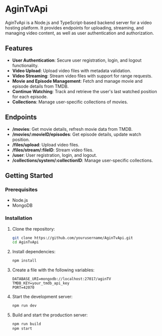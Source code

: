 # AginTvApi

AginTvApi is a Node.js and TypeScript-based backend server for a video hosting platform. It provides endpoints for uploading, streaming, and managing video content, as well as user authentication and authorization.

## Features

- **User Authentication**: Secure user registration, login, and logout functionality.
- **Video Upload**: Upload video files with metadata validation.
- **Video Streaming**: Stream video files with support for range requests.
- **Movie and Episode Management**: Fetch and manage movie and episode details from TMDB.
- **Continue Watching**: Track and retrieve the user's last watched position for each episode.
- **Collections**: Manage user-specific collections of movies.

## Endpoints

- **/movies**: Get movie details, refresh movie data from TMDB.
- **/movies/:movieID/episodes**: Get episode details, update watch position.
- **/files/upload**: Upload video files.
- **/files/stream/:fileID**: Stream video files.
- **/user**: User registration, login, and logout.
- **/collections/system/:collectionID**: Manage user-specific collections.

## Getting Started

### Prerequisites

- Node.js
- MongoDB

### Installation

1. Clone the repository:

   ```sh
   git clone https://github.com/yourusername/AginTvApi.git
   cd AginTvApi
   ```

2. Install dependencies:

   ```sh
   npm install
   ```

3. Create a file with the following variables:

   ```env
   DATABASE_URI=mongodb://localhost:27017/aginTV
   TMDB_KEY=your_tmdb_api_key
   PORT=42070
   ```

4. Start the development server:

   ```sh
   npm run dev
   ```

5. Build and start the production server:
   ```sh
   npm run build
   npm start
   ```
